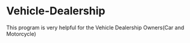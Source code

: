 # Vehicle-Dealership

This program is very helpful for the Vehicle Dealership Owners(Car and Motorcycle)
